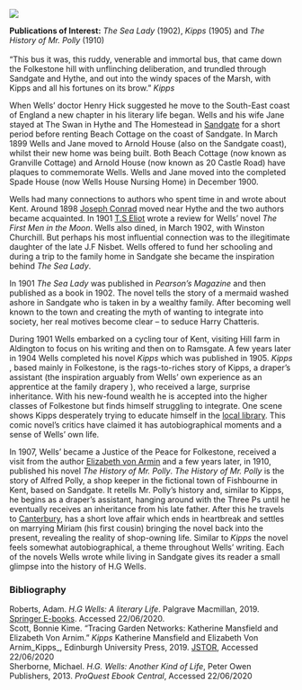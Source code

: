 <a href="https://dev.visual-essays.app"><img src="https://dev-visual-essays.netlify.app/images/ve-button.png"></a>
<param ve-config title="Herbert George Wells (H.G Wells) (1866-1946)" author="Simone Blandford" layout="vtl" 
banner="/images/banners/20c.jpg">

<param ve-entity eid="Q29303" aliases="Canterbury">
<param ve-entity eid="Q375314" aliases="Folkestone">
<param ve-entity eid="Q736439" aliases="Ramsgate">
<param ve-entity eid="Q921173" aliases="Aldington">

**Publications of Interest:** _The Sea Lady_ (1902), _Kipps_ (1905) and _The History of Mr. Polly_ (1910)   
<br>
“This bus it was, this ruddy, venerable and immortal bus, that came down the Folkestone hill with unflinching deliberation, and trundled through Sandgate and Hythe, and out into the windy spaces of the Marsh, with Kipps and all his fortunes on its brow.” _Kipps_
<param ve-image url="https://upload.wikimedia.org/wikipedia/commons/5/54/H._G._Wells%2C_c.1890.jpg" label="H.G. Wells" attribution="Library of the London School of Economics and Political Science, No restrictions, via Wikimedia Commons">

When Wells’ doctor Henry Hick suggested he move to the South-East coast of England a new chapter in his literary life began. Wells and his wife Jane stayed at The Swan in Hythe and The Homestead in [Sandgate](/placesqz/sandgate-overview) for a short period before renting Beach Cottage on the coast of Sandgate. In March 1899 Wells and Jane moved to Arnold House (also on the Sandgate coast), whilst their new home was being built. Both Beach Cottage (now known as Granville Cottage) and Arnold House (now known as 20 Castle Road) have plaques to commemorate Wells. Wells and Jane moved into the completed Spade House (now Wells House Nursing Home) in December 1900. 
<param ve-image url="images/castlerd MJC.jpg" label="20, Castle Road" attribution="© Martin Crowther."> 

Wells had many connections to authors who spent time in and wrote about Kent. Around 1898 [Joseph Conrad](/19c/19c-conrad-biography) moved near Hythe and the two authors became acquainted. In 1901 [T.S Eliot](/20c/20c-eliot-biography) wrote a review for Wells’ novel _The First Men in the Moon_. Wells also dined, in March 1902, with Winston Churchill. But perhaps his most influential connection was to the illegitimate daughter of the late J.F Nisbet. Wells offered to fund her schooling and during a trip to the family home in Sandgate she became the inspiration behind _The Sea Lady_.    
<param ve-image url="images/Spade House.jpg" label="Spade House" attribution="By permission of Alan Taylor, Folkestone Local History Society"> 

In 1901 _The Sea Lady_ was published in _Pearson’s Magazine_ and then published as a book in 1902.  The novel tells the story of a mermaid washed ashore in Sandgate who is taken in by a wealthy family. After becoming well known to the town and creating the myth of wanting to integrate into society, her real motives become clear – to seduce Harry Chatteris.
<param ve-image url="images/Spade House 2 .jpg" label="Spade House" ttribution="By permission of Alan Taylor, Folkestone Local History Society"> 

During 1901 Wells embarked on a cycling tour of Kent, visiting Hill farm in Aldington to focus on his writing and then on to Ramsgate.  A few years later in 1904 Wells completed his novel _Kipps_ which was published in 1905. _Kipps_ , based mainly in Folkestone, is the rags-to-riches story of Kipps, a draper’s assistant (the inspiration arguably from Wells’ own experience as an apprentice at the family drapery ), who received a large, surprise inheritance. With his new-found wealth he is accepted into the higher classes of Folkestone but finds himself struggling to integrate. One scene shows Kipps desperately trying to educate himself in the [local library](/19c/19c-folkestone-free-library). This comic novel’s critics have claimed it has autobiographical moments and a sense of Wells’ own life.  
<param ve-image url="images/Kipps MJC.jpg" label="Kipps Alehouse, Folkestone, 2021" attribution="© Michelle Crowther"> 

In 1907, Wells’ became a Justice of the Peace for Folkestone,   received a visit from the author [Elizabeth von Armin](/20c/20c-vonarnim-biography) and a few years later, in 1910, published his novel _The History of Mr. Polly_. _The History of Mr. Polly_ is the story of Alfred Polly, a shop keeper in the fictional town of Fishbourne in Kent, based on Sandgate.  It retells Mr. Polly’s history and, similar to Kipps, he begins as a draper’s assistant, hanging around with the Three Ps until he eventually receives an inheritance from his late father. After this he travels to [Canterbury](/canterbury/20c-canterbury-home), has a short love affair which ends in heartbreak and settles on marrying Miriam (his first cousin) bringing the novel back into the present, revealing the reality of shop-owning life. Similar to _Kipps_  the novel feels somewhat autobiographical, a theme throughout Wells’ writing. Each of the novels Wells wrote while living in Sandgate gives its reader a small glimpse into the history of H.G Wells. 
<param ve-image url="https://upload.wikimedia.org/wikipedia/commons/9/9e/The_promenade%2C_Sandgate%2C_England-LCCN2002708091.jpg" label="The Promenade, Sandgate" attribution="Photochrom Print Collection, Public domain, via Wikimedia Commons"> 

### Bibliography 

Roberts, Adam. _H.G Wells: A literary Life_. Palgrave Macmillan, 2019. [Springer E-books](https://link.springer.com/book/10.1007%2F978-3-030-26421-5#about). Accessed 22/06/2020.   
Scott, Bonnie Kime. “Tracing Garden Networks: Katherine Mansfield and Elizabeth Von Arnim.” _Kipps_ Katherine Mansfield and Elizabeth Von Arnim_Kipps_, Edinburgh University Press, 2019. [JSTOR](www.jstor.org/stable/10.3366/j.ctvrs90wt.8 ), Accessed 22/06/2020    
Sherborne, Michael. _H.G. Wells: Another Kind of Life_, Peter Owen Publishers, 2013. _ProQuest Ebook Central_, Accessed 22/06/2020  
<param ve-image url="images/spade MJC.jpg" label="Spade House, 2021" attribution="© Martin Crowther"> 

